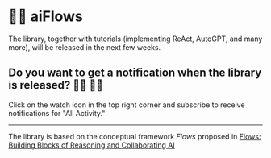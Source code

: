 # 🤖🌊 aiFlows

The library, together with tutorials (implementing ReAct, AutoGPT, and many more), will be released in the next few weeks. 

## Do you want to get a notification when the library is released? 🙋‍♀️ 🙋‍♂️ 

Click on the watch icon in the top right corner and subscribe to receive notifications for "All Activity."


<hr>

The library is based on the conceptual framework _Flows_ proposed in [Flows: Building Blocks of Reasoning and Collaborating AI](https://arxiv.org/abs/2308.01285)
